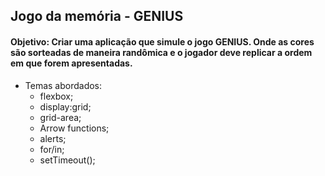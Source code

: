 ## Jogo da memória - GENIUS

#### Objetivo: Criar uma aplicação que simule o jogo GENIUS. Onde as cores são sorteadas de maneira randômica e o jogador deve replicar a ordem em que forem apresentadas.

* Temas abordados:
    * flexbox;
    * display:grid;
    * grid-area;
    * Arrow functions;
    * alerts;
    * for/in;
    * setTimeout();
